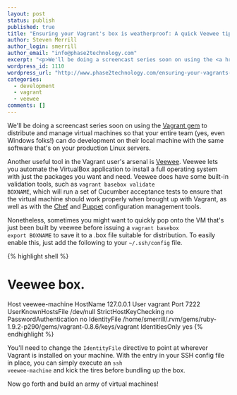 ```yaml
---
layout: post
status: publish
published: true
title: "Ensuring your Vagrant's box is weatherproof: A quick Veewee tip"
author: Steven Merrill
author_login: smerrill
author_email: "info@phase2technology.com"
excerpt: "<p>We'll be doing a screencast series soon on using the <a href=\"http://www.vagrantup.com/\">Vagrant gem</a> to distribute and manage virtual machines so that your entire team (yes, even Windows folks!) can do development on their local machine with the same software that's on your production Linux servers.</p>"
wordpress_id: 1110
wordpress_url: "http://www.phase2technology.com/ensuring-your-vagrants-box-is-weatherproof-a-quick-veewee-tip/"
categories: 
  - development
  - vagrant
  - veewee
comments: []
---
```


We'll be doing a screencast series soon on using the <a href="http://www.vagrantup.com/">Vagrant gem</a> to distribute and manage virtual machines so that your entire team (yes, even Windows folks!) can do development on their local machine with the same software that's on your production Linux servers.

Another useful tool in the Vagrant user's arsenal is <a href="https://github.com/jedi4ever/veewee">Veewee</a>. Veewee lets you automate the VirtualBox application to install a full operating system with just the packages you want and need. Veewee does have some built-in validation tools, such as <code>vagrant basebox validate BOXNAME</code>, which will run a set of Cucumber acceptance tests to ensure that the virtual machine should work properly when brought up with Vagrant, as well as with the <a href="http://www.opscode.com/chef/">Chef</a> and <a href="http://puppetlabs.com/">Puppet</a> configuration management tools.

Nonetheless, sometimes you might want to quickly pop onto the VM that's just been built by veewee before issuing a <code>vagrant basebox export BOXNAME</code> to save it to a .box file suitable for distribution. To easily enable this, just add the following to your <code>~/.ssh/config</code> file.

{% highlight shell %}
# Veewee box.
Host veewee-machine
  HostName 127.0.0.1
  User vagrant
  Port 7222
  UserKnownHostsFile /dev/null
  StrictHostKeyChecking no
  PasswordAuthentication no
  IdentityFile /home/smerrill/.rvm/gems/ruby-1.9.2-p290/gems/vagrant-0.8.6/keys/vagrant
  IdentitiesOnly yes
{% endhighlight %}

You'll need to change the <code>IdentityFile</code> directive to point at wherever Vagrant is installed on your machine. With the entry in your SSH config file in place, you can simply execute an <code>ssh veewee-machine</code> and kick the tires before bundling up the box.

Now go forth and build an army of virtual machines!